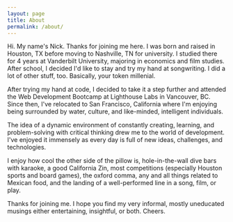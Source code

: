 ```yaml
---
layout: page
title: About
permalink: /about/
---
```


Hi. My name's Nick. Thanks for joining me here. I was born and raised in Houston, TX before moving to Nashville, TN for university. I studied there for 4 years at Vanderbilt University, majoring in economics and film studies. After school, I decided I'd like to stay and try my hand at songwriting. I did a lot of other stuff, too. Basically, your token millenial.

After trying my hand at code, I decided to take it a step further and attended the Web Development Bootcamp at Lighthouse Labs in Vancouver, BC. Since then, I've relocated to San Francisco, California where I'm enjoying being surrounded by water, culture, and like-minded, intelligent individuals.

The idea of a dynamic environment of constantly creating, learning, and problem-solving with critical thinking drew me to the world of development. I've enjoyed it immensely as every day is full of new ideas, challenges, and technologies.

I enjoy how cool the other side of the pillow is, hole-in-the-wall dive bars with karaoke, a good California Zin, most competitions (especially Houston sports and board games), the oxford comma, any and all things related to Mexican food, and the landing of a well-performed line in a song, film, or play.

Thanks for joining me. I hope you find my very informal, mostly uneducated musings either entertaining, insightful, or both. Cheers.